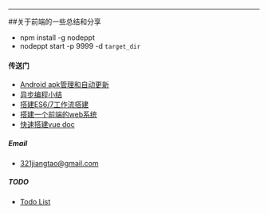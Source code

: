 ---
##关于前端的一些总结和分享
* npm install -g nodeppt
* nodeppt start -p 9999 -d `target_dir`

#### 传送门
* [Android apk管理和自动更新](https://github.com/Jerret321/Android-Update)
* [异步编程小结](https://www.imjiangtao.com/post/async-summary.html)
* [搭建ES6/7工作流搭建](http://Jerret321.github.io/shares/publish/es67workflow.htm)
* [搭建一个前端的web系统](http://Jerret321.github.io/shares/publish/build_websystem.htm)
* [快速搭建vue doc](https://github.com/Jerret321/vue-docs)

##### Email
* [321jiangtao@gmail.com](mailto:321jiangtao@gmail.com)

##### TODO
* [Todo List](TODO.md)

